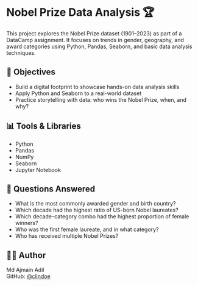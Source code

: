 # Nobel Prize Data Analysis 🏆

This project explores the Nobel Prize dataset (1901–2023) as part of a DataCamp assignment. It focuses on trends in gender, geography, and award categories using Python, Pandas, Seaborn, and basic data analysis techniques.

## 📌 Objectives

- Build a digital footprint to showcase hands-on data analysis skills
- Apply Python and Seaborn to a real-world dataset
- Practice storytelling with data: who wins the Nobel Prize, when, and why?

## 📊 Tools & Libraries

- Python
- Pandas
- NumPy
- Seaborn
- Jupyter Notebook

## 🧠 Questions Answered

- What is the most commonly awarded gender and birth country?
- Which decade had the highest ratio of US-born Nobel laureates?
- Which decade–category combo had the highest proportion of female winners?
- Who was the first female laureate, and in what category?
- Who has received multiple Nobel Prizes?
  
## 🧑‍💻 Author

Md Ajmain Adil  
GitHub: [@clindoe](https://github.com/clindoe)
